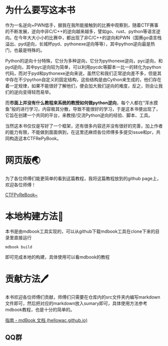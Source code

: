# 为什么要写这本书

 作为一名逆向+PWN低手，据我在我所能接触到的比赛中观察到，随着CTF赛事的不断发展，逆向中非C/C++的逆向越来越多，譬如go、rust、python等语言逆向。在今年大大小小的比赛中，都出现了非C/C++的逆向和PWN（国赛go语言栈溢出、pyd逆向，长城杯pyd、pythonexe逆向等等），其中python逆向最是热门，也最是特殊的。

 Python的逆向十分特殊，它分为多种逆向，它分为pythonexe逆向，pyc逆向，和pyd逆向，其中pyc逆向较为简单，可以利用pycdc等脚本一比一的转化为python代码，而对于pyd和pythonexe逆向来说，虽然它和我们正常逆向差不多，但是其中存在不少python自定义的固定结构，这些结构是由Cython来生成的，他们存在着一定规律，如果不能很好了解他们，便会加大我们逆向的难度，反之，则会让我们的逆向变得轻而易举。

 而**市面上并没有什么教程来系统的教授如何做python逆向**，每个人都在“浑水摸鱼”般的进行学习，内容极其分散，导致不能很好的学习，于是这本书便出现了，它旨在创建一个共同的平台，来教授/交流Python逆向的经验、脚本、工具。

 当然这本书仅仅是写好了一个框架，还有很多内容还并没有很好的完善，加上作者的能力有限，不能做到面面俱到，在这里还麻烦各位师傅多多提交issue和pr，共同构造这本CTFRePyBook。

# 网页版🌏

为了各位师傅们能更简单的看到这篇教程，我将这篇教程放到的github page上，欢迎各位师傅！

[CTFPyReBook~](https://ctfpyrebook.github.io/CTFPyReBook/index.html)

# 本地构建方法📕

本书是由mdbook工具实现的，可以从github下载mdbook工具在clone下来的目录里直接运行

```shell
mdbook build
```

即可完成本地的构建，具体使用可以看mdbook的教程

# 贡献方法🖊

本书欢迎各位师傅们贡献，师傅们只需要在仓库内的src文件夹内编写markdown文件即可，然后把对应的markdown放入sumary即可，具体使用方法参考mdbook教程，也是十分的简单的。

[指南 - mdBook 文档 (hellowac.github.io)](https://hellowac.github.io/mdbook-doc-zh/zh-cn/index.html)

## QQ群
